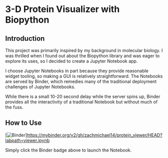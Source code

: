 # 3-D Protein Visualizer with Biopython

## Introduction

This project was primarily inspired by my background in molecular biology. I was thrilled when I found out about the Biopython library and was eager to explore its uses, so I decided to create a Jupyter Notebook app.

I choose Jupyter Notebooks in part because they provide reasonable widget tooling, so making a GUI is relatively straightforward. The Notebooks are served by Binder, which remedies many of the traditional deployment challenges of Jupyter Notebooks.

While there is a small 10-20 second delay while the server spins up, Binder provides all the interactivity of a traditional Notebook but without much of the fuss.

## How to Use
[![Binder](https://mybinder.org/badge_logo.svg)]https://mybinder.org/v2/gh/zachmichael14/protein_viewer/HEAD?labpath=viewer.ipynb

Simply click the Binder badge above to launch the Notebook.
